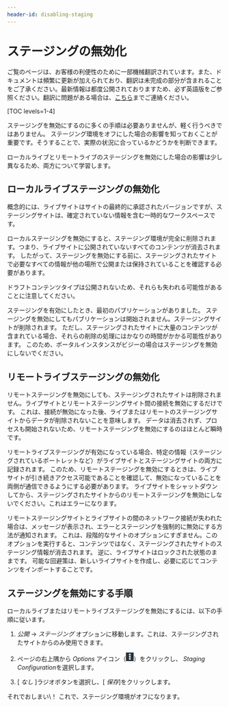 ```yaml
---
header-id: disabling-staging
---
```


# ステージングの無効化

<p class="alert alert-info"><span class="wysiwyg-color-blue120">ご覧のページは、お客様の利便性のために一部機械翻訳されています。また、ドキュメントは頻繁に更新が加えられており、翻訳は未完成の部分が含まれることをご了承ください。最新情報は都度公開されておりますため、必ず英語版をご参照ください。翻訳に問題がある場合は、<a href="mailto:support-content-jp@liferay.com">こちら</a>までご連絡ください。</span></p>

[TOC levels=1-4]

ステージングを無効にするのに多くの手順は必要ありませんが、軽く行うべきではありません。 ステージング環境をオフにした場合の影響を知っておくことが重要です。そうすることで、実際の状況に合っているかどうかを判断できます。

ローカルライブとリモートライブのステージングを無効にした場合の影響は少し異なるため、両方について学習します。

## ローカルライブステージングの無効化

概念的には、ライブサイトはサイトの最終的に承認されたバージョンですが、ステージングサイトは、確定されていない情報を含む一時的なワークスペースです。

ローカルステージングを無効にすると、ステージング環境が完全に削除されます。つまり、ライブサイトに公開されていないすべてのコンテンツが消去されます。 したがって、ステージングを無効にする前に、ステージングされたサイトで必要なすべての情報が他の場所で公開または保持されていることを確認する必要があります。

ドラフトコンテンツタイプは公開されないため、それらも失われる可能性があることに注意してください。

ステージングを有効にしたとき、最初のパブリケーションがありました。 ステージングを無効にしてもパブリケーションは開始されません。ステージングサイトが削除されます。 ただし、ステージングされたサイトに大量のコンテンツが含まれている場合、それらの削除の処理にはかなりの時間がかかる可能性があります。 このため、ポータルインスタンスがビジーの場合はステージングを無効にしないでください。

## リモートライブステージングの無効化

リモートステージングを無効にしても、ステージングされたサイトは削除されません。ライブサイトとリモートステージングサイト間の接続を無効にするだけです。 これは、接続が無効になった後、ライブまたはリモートのステージングサイトからデータが削除されないことを意味します。 データは消去されず、プロセスも開始されないため、リモートステージングを無効にするのはほとんど瞬時です。

リモートライブステージングが有効になっている場合、特定の情報（ステージングされているポートレットなど）がライブサイトとステージングサイトの両方に記録されます。 このため、リモートステージングを無効にするときは、ライブサイトが引き続きアクセス可能であることを確認して、無効になっていることを両側が通信できるようにする必要があります。 ライブサイトをシャットダウンしてから、ステージングされたサイトからのリモートステージングを無効にしないでください。これはエラーになります。

リモートステージングサイトとライブサイトの間のネットワーク接続が失われた場合は、メッセージが表示され、エラーとステージングを強制的に無効にする方法が通知されます。 これは、段階的なサイトのオプションにすぎません。このオプションを実行すると、コンテンツではなく、ステージングされたサイトのステージング情報が消去されます。 逆に、ライブサイトはロックされた状態のままです。 可能な回避策は、新しいライブサイトを作成し、必要に応じてコンテンツをインポートすることです。

## ステージングを無効にする手順

ローカルライブまたはリモートライブステージングを無効にするには、以下の手順に従います。

1.  *公開* → *ステージング* オプションに移動します。これは、ステージングされたサイトからのみ使用できます。

2.  ページの右上隅から *Options* アイコン（![Options](../../../../images/icon-options.png)）をクリックし、 *Staging Configuration*を選択します。

3.  [ *なし* ]ラジオボタンを選択し、[ *保存*]をクリックします。

それでおしまい\！ これで、ステージング環境がオフになります。
